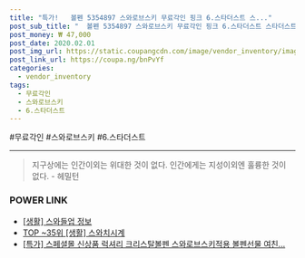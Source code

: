```yaml
--- 
title: "특가!   볼펜 5354897 스와로브스키 무료각인 핑크 6.스타더스트 스..." 
post_sub_title: "  볼펜 5354897 스와로브스키 무료각인 핑크 6.스타더스트 스타더스트" 
post_money: ₩ 47,000 
post_date: 2020.02.01 
post_img_url: https://static.coupangcdn.com/image/vendor_inventory/images/2018/08/01/9/9/419bfe56-3482-4e87-ab66-ac710da6275f.jpg 
post_link_url: https://coupa.ng/bnPvYf 
categories: 
  - vendor_inventory 
tags: 
  - 무료각인 
  - 스와로브스키 
  - 6.스타더스트 
--- 
```

  #무료각인 #스와로브스키 #6.스타더스트 
<hr> 

> 지구상에는 인간이외는 위대한 것이 없다. 인간에게는 지성이외엔 훌륭한 것이 없다. - 헤밀턴 


### POWER LINK

* <a href="https://blog.naver.com/fasyy4321/221763700575" target="_blank"> [생활] 스와들업 정보 </a>
* <a href="https://blog.naver.com/fasyy4321/221779824078" target="_blank"> TOP ~35위 [생활] 스와치시계</a>
* <a href="https://blog.naver.com/an0733/221792558850" target="_blank">[특가] 스페셜몰 신상품 럭셔리 크리스탈볼펜 스와로브스키적용 볼펜선물 여친...</a>

